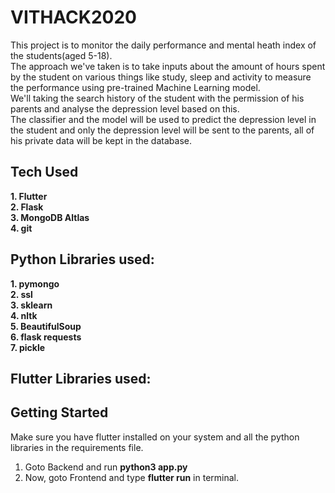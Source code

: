 # VITHACK2020
This project is to monitor the daily performance and mental heath index of the students(aged 5-18).<br>
The approach we've taken is to take inputs about the amount of hours spent by the student on various things like study, sleep and activity
to measure the performance using pre-trained Machine Learning model.<br>
We'll taking the search history of the student with the permission of his parents and analyse the depression level based on this. <br>
The classifier and the model will be used to predict the depression level in the student and only the depression level will be sent to the parents, all of his private data will be kept in the database.<br>

## Tech Used
**1. Flutter<br>
2. Flask<br>
3. MongoDB Altlas<br>
4. git**

## Python Libraries used:
**1. pymongo<br>
2. ssl<br>
3. sklearn<br>
4. nltk<br>
5. BeautifulSoup<br>
6. flask requests<br>
7. pickle**<br>

## Flutter Libraries used:


## Getting Started
Make sure you have flutter installed on your system and all the python libraries in the requirements file.
1. Goto Backend and run **python3 app.py**<br>
2. Now, goto Frontend and type **flutter run** in terminal.

